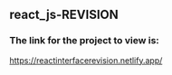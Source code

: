 ## react_js-REVISION
### The link for the project to view is: 
https://reactinterfacerevision.netlify.app/
